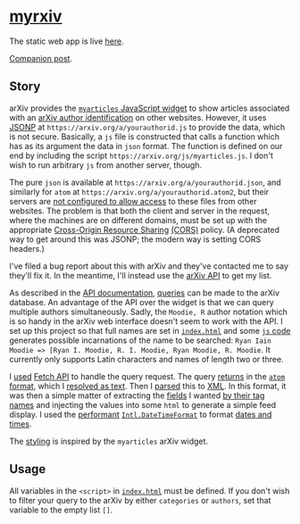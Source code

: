 # [myrxiv](https://gitlab.com/eidoom/myrxiv)

The static web app is live [here](https://eidoom.gitlab.io/myrxiv/).

[Companion post](https://computing-blog.netlify.app/post/myrxiv/).

## Story

arXiv provides the [`myarticles` JavaScript widget](https://arxiv.org/help/myarticles) to show articles associated with an [arXiv author identification](https://arxiv.org/help/author_identifiers) on other websites.
However, it uses [JSONP](https://en.wikipedia.org/wiki/JSONP) at `https://arxiv.org/a/yourauthorid.js` to provide the data, which is not secure.
Basically, a `js` file is constructed that calls a function which has as its argument the data in `json` format.
The function is defined on our end by including the script `https://arxiv.org/js/myarticles.js`.
I don't wish to run arbitrary `js` from another server, though.

The pure `json` is available at `https://arxiv.org/a/yourauthorid.json`, and similarly for `atom` at `https://arxiv.org/a/yourauthorid.atom2`, but their servers are [not configured to allow access](https://developer.mozilla.org/en-US/docs/Web/HTTP/CORS/Errors/CORSMissingAllowOrigin) to these files from other websites.
The problem is that both the client and server in the request, where the machines are on different domains, must be set up with the appropriate [Cross-Origin Resource Sharing](https://developer.mozilla.org/en-US/docs/Web/HTTP/CORS) [(CORS)](https://en.wikipedia.org/wiki/Cross-origin_resource_sharing) policy.
(A deprecated way to get around this was JSONP; the modern way is setting CORS headers.)

I've filed a bug report about this with arXiv and they've contacted me to say they'll fix it.
In the meantime, I'll instead use the [arXiv API](https://arxiv.org/help/api) to get my list.

As described in the [API documentation](https://arxiv.org/help/api/user-manual), [queries](https://arxiv.org/help/api/user-manual#query_details) can be made to the arXiv database.
An advantage of the API over the widget is that we can query multiple authors simultaneously.
Sadly, the `Moodie, R` author notation which is so handy in the arXiv web interface doesn't seem to work with the API.
I set up this project so that full names are set in [`index.html`](./index.html) and some [`js` code](./myrxiv.js) generates possible incarnations of the name to be searched: `Ryan Iain Moodie => [Ryan I. Moodie, R. I. Moodie, Ryan Moodie, R. Moodie`.
It currently only supports Latin characters and names of length two or three.

I [used](https://developer.mozilla.org/en-US/docs/Web/API/Fetch_API/Using_Fetch) [Fetch API](https://developer.mozilla.org/en-US/docs/Web/API/Fetch_API) to handle the query request.
The query [returns](https://developer.mozilla.org/en-US/docs/Web/API/Response#body_interface_methods) in the [`atom` format](https://en.wikipedia.org/wiki/Atom_%28Web_standard%29), which I [resolved as text](https://developer.mozilla.org/en-US/docs/Web/API/Body/text).
Then I [parsed](https://developer.mozilla.org/en-US/docs/Web/API/DOMParser#domxrefdomparser.parsefromstring_1) this to [XML](https://en.wikipedia.org/wiki/XML).
In this format, it was then a simple matter of extracting the [fields](https://arxiv.org/help/api/user-manual#_details_of_atom_results_returned) I wanted [by their tag names](https://developer.mozilla.org/en-US/docs/Web/API/Element/getElementsByTagName) and injecting the values into some `html` to generate a simple feed display. 
I used the [performant](https://developer.mozilla.org/en-US/docs/Web/JavaScript/Reference/Global_Objects/Date/toLocaleDateString#performance) [`Intl.DateTimeFormat`](https://developer.mozilla.org/en-US/docs/Web/JavaScript/Reference/Global_Objects/Intl/DateTimeFormat) to format [dates and times](https://developer.mozilla.org/en-US/docs/Web/HTTP/Headers/Date).

The [styling](./style.css) is inspired by the `myarticles` arXiv widget.

## Usage

All variables in the `<script>` in [`index.html`](./index.html) must be defined.
If you don't wish to filter your query to the arXiv by either `categories` or `authors`, set that variable to the empty list `[]`.
